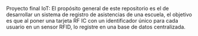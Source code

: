 Proyecto final IoT:
El propósito general de este repositorio es el de desarrollar un sistema de registro de asistencias de una escuela, el objetivo es que al poner una tarjeta RF IC con un identificador único 
para cada usuario en un sensor RFID, lo registre en una base de datos centralizada.

